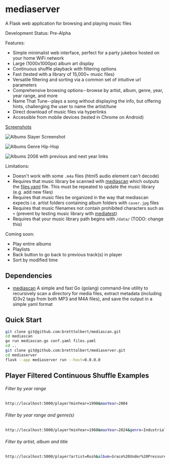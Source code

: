 # mediaserver

A Flask web application for browsing and playing music files

Development Status: Pre-Alpha

Features:
- Simple minimalist web interface, perfect for a party jukebox hosted on your home WiFi network
- Large (1000x1000px) album art display
- Continuous shuffle playback with filtering options
- Fast (tested with a library of 15,000+ music files)
- Versatile filtering and sorting via a common set of intuitive url parameters
- Comprehensive browsing options--browse by artist, album, genre, year, year range, and more
- Name That Tune--plays a song without displaying the info, but offering hints, challenging the user to name the artist/tune
- Direct download of music files via hyperlinks
- Accessible from mobile devices (tested in Chrome on Android)

[Screenshots](./screenshots/)

![Albums Slayer Screenshot](./screenshots/Albums-Slayer.png)

![Albums Genre Hip-Hop](./screenshots/Albums-genre-hip-hop.png)

![Albums 2006 with previous and next year links](./screenshots/Albums-2006-with-previous-current-next-year-links.png)

Limitations:
- Doesn't work with some `.m4a` files (html5 audio element can't decode)
- Requires that music library be scanned with [mediascan](https://github.com/bretttolbert/mediascan) which outputs the [files.yaml](https://github.com/bretttolbert/mediascan/blob/main/files.yaml) file. This must be repeated to update the music library (e.g. add new files)
- Requires that music files be organized in the way that mediascan expects i.e. artist folders containing album folders with `cover.jpg` files
- Requires that music filenames not contain prohibited characters such as `+` (prevent by testing music library with [mediatest](https://github.com/bretttolbert/mediatest))
- Requires that your music library path begins with `/data/` (TODO: change this)

Coming soon:
- Play entire albums
- Playlists
- Back button to go back to previous track(s) in player
- Sort by modified time

## Dependencies

- [mediascan](https://github.com/bretttolbert/mediascan) A simple and fast Go (golang) command-line utility to recursively scan a directory for media files, extract metadata (including ID3v2 tags from both MP3 and M4A files), and save the output in a simple yaml format 

## Quick Start

```bash
git clone git@github.com:bretttolbert/mediascan.git
cd mediascan
go run mediascan.go conf.yaml files.yaml
cd ..
git clone git@github.com:bretttolbert/mediaserver.git
cd mediaserver
flask --app mediaserver run --host=0.0.0.0
```

## Player Filtered Continuous Shuffle Examples

###### Filter by year range

```bash
http://localhost:5000/player?minYear=1990&maxYear=2004
```

###### Filter by year range and genre(s)

```bash
http://localhost:5000/player?minYear=1960&maxYear=2024&genre=Industrial+Metal&genre=Punk&genre=Punk+Rock&genre=Heavy+Metal&genre=Hip+Hop&genre=Urbano&genre=Thrash+Metal&genre=Nu+Metal&genre=Rock+en+español&genre=Funk+Metal&genre=Hip-Hop+français
```

###### Filter by artist, album and title

```bash
http://localhost:5000/player?artist=Rush&album=Grace%20Under%20Pressure&title=The%20Body%20Electric
```
